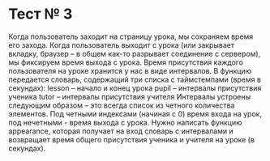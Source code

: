# Тест № 3

Когда пользователь заходит на страницу урока, мы сохраняем время его захода. Когда пользователь выходит с урока (или закрывает вкладку, браузер – в общем как-то разрывает соединение с сервером), мы фиксируем время выхода с урока. Время присутствия каждого пользователя на уроке хранится у нас в виде интервалов. В функцию передается словарь, содержащий три списка с таймстемпами (время в секундах): lesson – начало и конец урока pupil – интервалы присутствия ученика tutor – интервалы присутствия учителя Интервалы устроены следующим образом – это всегда список из четного количества элементов. Под четными индексами (начиная с 0) время входа на урок, под нечетными - время выхода с урока. Нужно написать функцию appearance, которая получает на вход словарь с интервалами и возвращает время общего присутствия ученика и учителя на уроке (в секундах).
